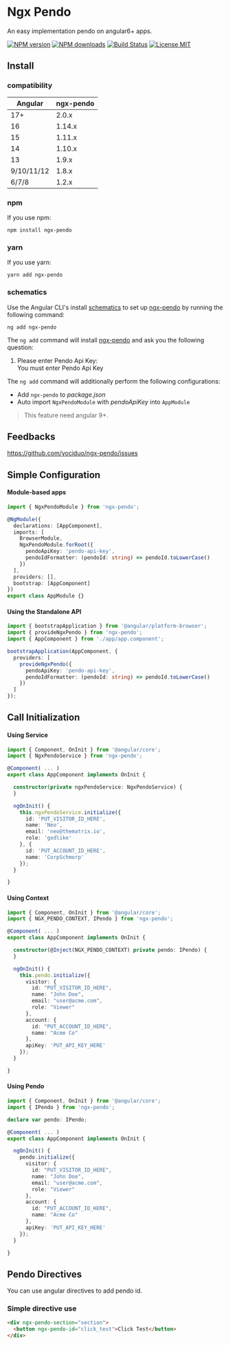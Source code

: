 # Ngx Pendo

An easy implementation pendo on angular6+ apps.

[![NPM version](https://img.shields.io/npm/v/ngx-pendo.svg)](https://www.npmjs.com/package/ngx-pendo)
[![NPM downloads](https://img.shields.io/npm/dm/ngx-pendo.svg?style=flat-square)](https://www.npmjs.com/package/ngx-pendo)
[![Build Status](https://github.com/yociduo/ngx-pendo/actions/workflows/ci.yml/badge.svg?branch=main)](https://github.com/yociduo/ngx-pendo/actions/workflows/ci.yml)
[![License MIT](https://img.shields.io/badge/license-MIT-blue.svg)](https://github.com/yociduo/ngx-pendo/blob/main/LICENSE)

## Install

### compatibility

| Angular    | ngx-pendo |
| ---------- | --------- |
| 17+        | 2.0.x     |
| 16         | 1.14.x    |
| 15         | 1.11.x    |
| 14         | 1.10.x    |
| 13         | 1.9.x     |
| 9/10/11/12 | 1.8.x     |
| 6/7/8      | 1.2.x     |

### npm

If you use npm:

```
npm install ngx-pendo
```

### yarn

If you use yarn:

```
yarn add ngx-pendo
```

### schematics

Use the Angular CLI's install [schematics](https://angular.io/guide/schematics) to set up [ngx-pendo](https://www.npmjs.com/package/ngx-pendo) by running the following command:

```
ng add ngx-pendo
```

The `ng add` command will install [ngx-pendo](https://www.npmjs.com/package/ngx-pendo) and ask you the following question:

1. Please enter Pendo Api Key: <br/> You must enter Pendo Api Key

The `ng add` command will additionally perform the following configurations:

- Add `ngx-pendo` to _package.json_
- Auto import `NgxPendoModule` with _pendoApiKey_ into `AppModule`

> This feature need angular 9+.

## Feedbacks

https://github.com/yociduo/ngx-pendo/issues

## Simple Configuration

#### Module-based apps

```ts
import { NgxPendoModule } from 'ngx-pendo';

@NgModule({
  declarations: [AppComponent],
  imports: [
    BrowserModule,
    NgxPendoModule.forRoot({
      pendoApiKey: 'pendo-api-key',
      pendoIdFormatter: (pendoId: string) => pendoId.toLowerCase()
    })
  ],
  providers: [],
  bootstrap: [AppComponent]
})
export class AppModule {}
```

#### Using the Standalone API

```ts
import { bootstrapApplication } from '@angular/platform-browser';
import { provideNgxPendo } from 'ngx-pendo';
import { AppComponent } from './app/app.component';

bootstrapApplication(AppComponent, {
  providers: [
    provideNgxPendo({
      pendoApiKey: 'pendo-api-key',
      pendoIdFormatter: (pendoId: string) => pendoId.toLowerCase()
    })
  ]
});
```

## Call Initialization

#### Using Service

```ts
import { Component, OnInit } from '@angular/core';
import { NgxPendoService } from 'ngx-pendo';

@Component( ... )
export class AppComponent implements OnInit {

  constructor(private ngxPendoService: NgxPendoService) {
  }

  ngOnInit() {
    this.ngxPendoService.initialize({
      id: 'PUT_VISITOR_ID_HERE',
      name: 'Neo',
      email: 'neo@thematrix.io',
      role: 'godlike'
    }, {
      id: 'PUT_ACCOUNT_ID_HERE',
      name: 'CorpSchmorp'
    });
  }

}
```

#### Using Context

```ts
import { Component, OnInit } from '@angular/core';
import { NGX_PENDO_CONTEXT, IPendo } from 'ngx-pendo';

@Component( ... )
export class AppComponent implements OnInit {

  constructor(@Inject(NGX_PENDO_CONTEXT) private pendo: IPendo) {
  }

  ngOnInit() {
    this.pendo.initialize({
      visitor: {
        id: "PUT_VISITOR_ID_HERE",
        name: "John Doe",
        email: "user@acme.com",
        role: "Viewer"
      },
      account: {
        id: "PUT_ACCOUNT_ID_HERE",
        name: "Acme Co"
      },
      apiKey: 'PUT_API_KEY_HERE'
    });
  }

}
```

#### Using Pendo

```ts
import { Component, OnInit } from '@angular/core';
import { IPendo } from 'ngx-pendo';

declare var pendo: IPendo;

@Component( ... )
export class AppComponent implements OnInit {

  ngOnInit() {
    pendo.initialize({
      visitor: {
        id: "PUT_VISITOR_ID_HERE",
        name: "John Doe",
        email: "user@acme.com",
        role: "Viewer"
      },
      account: {
        id: "PUT_ACCOUNT_ID_HERE",
        name: "Acme Co"
      },
      apiKey: 'PUT_API_KEY_HERE'
    });
  }

}
```

## Pendo Directives

You can use angular directives to add pendo id.

### Simple directive use

```html
<div ngx-pendo-section="section">
  <button ngx-pendo-id="click_test">Click Test</button>
</div>
```
